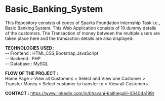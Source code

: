 # Basic_Banking_System
This Repository consists of codes of Sparks Foundation Internship Task i.e., Basic Banking System.
This Web Application consists of 10 dummy details of the customers. The Transaction of money between the multiple users are taken place here and the transaction details are also displayed.

<b>TECHNOLOGIES USED :</b> <br>
-- Frontend : HTML,CSS,Bootstrap,JavaScript <br>
-- Backend  : PHP <br>
-- Database : MySQL

<b>FLOW OF THE PROJECT :</b> <br>
Home Page > View all Customers > Select and View one 
Customer > Transfer Money > Select customer to transfer to > 
View all Customers.

<b>CONTACT :</b> https://www.linkedin.com/in/bhavani-kaithepalli-03404a199/
